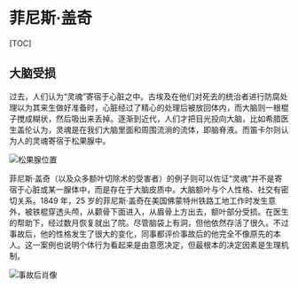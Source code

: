 # 菲尼斯·盖奇

[TOC]

## 大脑受损

过去，人们认为“灵魂”寄宿于心脏之中。古埃及在他们对死去的统治者进行防腐处理以为其来生做好准备时，心脏经过了精心的处理后被放回体内，而大脑则一根棍子搅成糊状，然后吸出来丢掉。逐渐到近代，人们才把目光投向大脑，比如希腊医生盖伦认为，灵魂是在我们大脑里面和周围流淌的流体，即脑脊液。而笛卡尔则认为人的灵魂寄宿于松果腺中。

![松果腺位置](https://mgear-image.oss-cn-shanghai.aliyuncs.com/image/other/20211206014838.png?w=30)

菲尼斯·盖奇（以及众多额叶切除术的受害者）的例子则可以佐证“灵魂”并不是寄宿于心脏或某一腺体中，而是存在于大脑皮质中。大脑额叶与个人性格、社交有密切关系。1849 年，25 岁的菲尼斯·盖奇在美国佛蒙特州铁路工地工作时发生意外，被铁棍穿透头颅，从颧骨下面进入，从眉骨上方出去，额叶部分受损。在医生的帮助下，经过数月恢复就出了院。尽管脑袋上有洞，但他依然存活了很久。不过事故后，他的性格发生了很大的变化，同事都评价事故后的他完全不像原先的本人。这一案例也说明个体行为看起来是由意愿决定，但最根本的决定因素是生理机制。


![事故后肖像](https://mgear-image.oss-cn-shanghai.aliyuncs.com/image/other/20211206013533.png)
